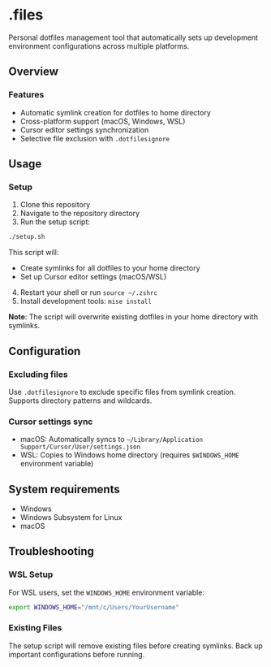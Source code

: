 # .files

Personal dotfiles management tool that automatically sets up development environment configurations across multiple platforms.

## Overview

### Features

- Automatic symlink creation for dotfiles to home directory
- Cross-platform support (macOS, Windows, WSL)
- Cursor editor settings synchronization
- Selective file exclusion with `.dotfilesignore`

## Usage

### Setup

1. Clone this repository
2. Navigate to the repository directory
3. Run the setup script:

```bash
./setup.sh
```

This script will:

- Create symlinks for all dotfiles to your home directory
- Set up Cursor editor settings (macOS/WSL)

4. Restart your shell or run `source ~/.zshrc`
5. Install development tools: `mise install`

**Note**: The script will overwrite existing dotfiles in your home directory with symlinks.

## Configuration

### Excluding files

Use `.dotfilesignore` to exclude specific files from symlink creation. Supports directory patterns and wildcards.

### Cursor settings sync

- macOS: Automatically syncs to `~/Library/Application Support/Cursor/User/settings.json`
- WSL: Copies to Windows home directory (requires `$WINDOWS_HOME` environment variable)

## System requirements

- Windows
- Windows Subsystem for Linux
- macOS

## Troubleshooting

### WSL Setup

For WSL users, set the `WINDOWS_HOME` environment variable:

```bash
export WINDOWS_HOME="/mnt/c/Users/YourUsername"
```

### Existing Files

The setup script will remove existing files before creating symlinks. Back up important configurations before running.
